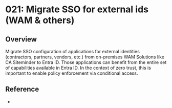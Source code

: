 # 021: Migrate SSO for external ids (WAM & others)

## Overview

Migrate SSO configuration of applications for external identities (contractors, partners, vendors, etc.) from on-premises WAM Solutions like CA Siteminder to Entra ID. Those applications can benefit from the entire set of capabilities available in Entra ID. In the context of zero trust, this is important to enable policy enforcement via conditional access.

## Reference

* 
